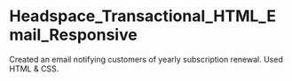# Headspace_Transactional_HTML_Email_Responsive
Created an email notifying customers of yearly subscription renewal. Used HTML & CSS.
